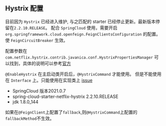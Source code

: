 ## Hystrix 配置

目前因为 `Hystrix` 已经进入维护, 与之匹配的 starter 已经停止更新。最新版本停留在`2.2.10.RELEASE`。
配合 `SpringCloud` 使用，需要开启 `org.springframework.cloud.openfeign.FeignClientsConfiguration` 的配置。
使 `FeignCircuitBreaker` 生效。

配置参数在 `com.netflix.hystrix.contrib.javanica.conf.HystrixPropertiesManager` 
可以找到，具体的说明可以参考[官方](https://github.com/Netflix/Hystrix/wiki/Configuration)

`@EnableHystrix` 在主启动类开启后，`@HystrixCommand` 才能使用。 但是不能使用在 `Interface` 上。只能使用在实现类上
[issue](https://github.com/Netflix/Hystrix/issues/1458)

- SpringCloud 版本2021.0.7
- spring-cloud-starter-netflix-hystrix  2.2.10.RELEASE
- jdk 1.8.0_144

如果在`@FeignClient`上配置了`fallback`,则`@HystrixCommand`上配置的`fallbackMethod`不生效。